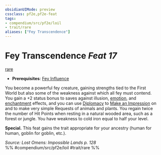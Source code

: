 ```yaml
---
obsidianUIMode: preview
cssclass: pf2e,pf2e-feat
tags:
- compendium/src/pf2e/loil
- trait/rare
aliases: ["Fey Transcendence"]
---
```

# Fey Transcendence  *Feat 17*  
[rare](/rules/traits/rare.md)  

- **Prerequisites**: [Fey Influence](/compendium/feats/fey-influence-loil.md)

You become a powerful fey creature, gaining strengths tied to the First World but also some of the weakness against which all fey must contend. You gain a +2 status bonus to saves against illusion, [emotion](/rules/traits/emotion.md), and [enchantment](/rules/traits/enchantment.md) effects, and you can use [Diplomacy](/compendium/skills.md#Diplomacy) to [Make an Impression](/rules/actions/make-an-impression.md) on and to make very simple Requests of animals and plants. You regain twice the number of Hit Points when resting in a natural wooded area, such as a forest or jungle. You have weakness to cold iron equal to half your level.

**Special.** This feat gains the trait appropriate for your ancestry (human for human, goblin for goblin, etc.).

*Source: Lost Omens: Impossible Lands p. 128*  
%% #compendium/src/pf2e/loil #trait/rare %%